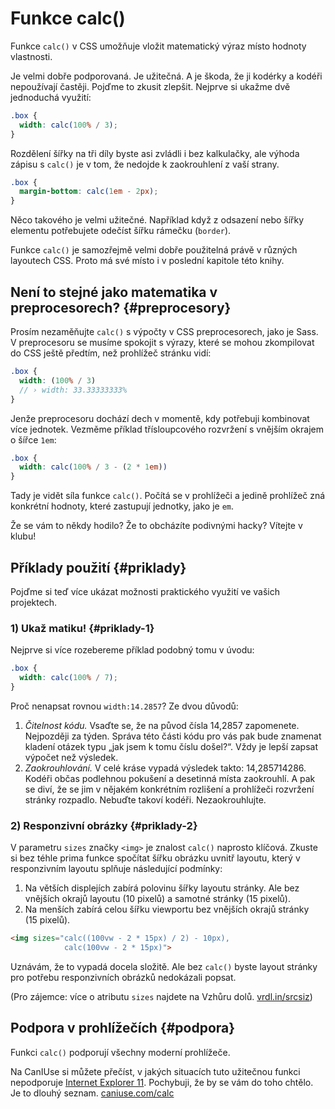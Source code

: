 # Funkce calc()

Funkce `calc()` v CSS umožňuje vložit matematický výraz místo hodnoty vlastnosti.

<div class="book-index" data-book-index="calc()"></div>

Je velmi dobře podporovaná. Je užitečná. A je škoda, že ji kodérky a kodéři nepoužívají častěji. Pojďme to zkusit zlepšit. Nejprve si ukažme dvě jednoduchá využití:

```css
.box {
  width: calc(100% / 3);
}
```

Rozdělení šířky na tři díly byste asi zvládli i bez kalkulačky, ale výhoda zápisu s `calc()` je v tom, že nedojde k zaokrouhlení z vaší strany.

```css
.box {
  margin-bottom: calc(1em - 2px); 
}
```

Něco takového je velmi užitečné. Například když z odsazení nebo šířky elementu potřebujete odečíst šířku rámečku (`border`).

<div class="ebook-only" markdown="1">

Funkce `calc()` je samozřejmě velmi dobře použitelná právě v různých layoutech CSS. Proto má své místo i v poslední kapitole této knihy.

</div>

## Není to stejné jako matematika v preprocesorech? {#preprocesory}

Prosím nezaměňujte `calc()` s výpočty v CSS preprocesorech, jako je Sass. V preprocesoru se musíme spokojit s výrazy, které se mohou zkompilovat do CSS ještě předtím, než prohlížeč stránku vidí:

```scss
.box {
  width: (100% / 3)
  // › width: 33.33333333%
}
```

Jenže preprocesoru dochází dech v momentě, kdy potřebuji kombinovat více jednotek. Vezměme příklad třísloupcového rozvržení s vnějším okrajem o šířce `1em`:

```css
.box {
  width: calc(100% / 3 - (2 * 1em))
}
```

Tady je vidět síla funkce `calc()`. Počítá se v prohlížeči a jedině prohlížeč zná konkrétní hodnoty, které zastupují jednotky, jako je `em`.

<!-- AdSnippet -->

Že se vám to někdy hodilo? Že to obcházíte podivnými hacky? Vítejte v klubu!

## Příklady použití {#priklady}

Pojďme si teď více ukázat možnosti praktického využití ve vašich projektech.

### 1) Ukaž matiku! {#priklady-1}

Nejprve si více rozebereme příklad podobný tomu v úvodu:

```css
.box {
  width: calc(100% / 7);
}
```

Proč nenapsat rovnou `width:14.2857`? Ze dvou důvodů:

1. *Čitelnost kódu.* Vsaďte se, že na původ čísla 14,2857 zapomenete. Nejpozději za týden. Správa této části kódu pro vás pak bude znamenat kladení otázek typu „jak jsem k tomu číslu došel?“. Vždy je lepší zapsat výpočet než výsledek.
2. *Zaokrouhlování.*  V celé kráse vypadá výsledek takto: 14,285714286. Kodéři občas podlehnou pokušení a desetinná místa zaokrouhlí. A pak se diví, že se jim v nějakém konkrétním rozlišení a prohlížeči rozvržení stránky rozpadlo. Nebuďte takoví kodéři. Nezaokrouhlujte.

### 2) Responzivní obrázky {#priklady-2}

V parametru `sizes` značky `<img>` je znalost `calc()` naprosto klíčová. Zkuste si bez téhle prima funkce spočítat šířku obrázku uvnitř layoutu, který v responzivním layoutu splňuje následující podmínky:

1. Na větších displejích zabírá polovinu šířky layoutu stránky. Ale bez vnějších okrajů layoutu (10 pixelů) a samotné stránky (15 pixelů).
2. Na menších zabírá celou šířku viewportu bez vnějších okrajů stránky (15 pixelů).

```html
<img sizes="calc((100vw - 2 * 15px) / 2) - 10px), 
            calc(100vw - 2 * 15px)">
```

Uznávám, že to vypadá docela složitě. Ale bez `calc()` byste layout stránky pro potřebu responzivních obrázků nedokázali popsat.

<!-- AdSnippet -->

(Pro zájemce: více o atributu `sizes` najdete na Vzhůru dolů. [vrdl.in/srcsiz](https://www.vzhurudolu.cz/prirucka/srcset-sizes))

## Podpora v prohlížečích {#podpora}

Funkci `calc()` podporují všechny moderní prohlížeče.

Na CanIUse si můžete přečíst, v jakých situacích tuto užitečnou funkci nepodporuje [Internet Explorer 11](msie.md). Pochybuji, že by se vám do toho chtělo. Je to dlouhý seznam. [caniuse.com/calc](https://caniuse.com/calc)

<!-- AdSnippet -->
